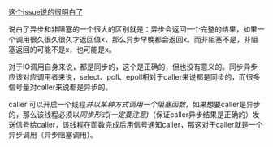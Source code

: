 [这个issue说的很明白了](https://github.com/CyC2018/CS-Notes/issues/194)

说白了异步和非阻塞的一个很大的区别就是：异步会返回一个完整的结果，如果一个调用很久很久很久才返回值x，那么异步早晚都会返回x。而非阻塞不是，非阻塞返回的可能不是x，也可能是x。

对于IO调用自身来说，都是同步的，这个是正确的，但也没有意义的。同步异步应该对应调用者来说，select、poll、epoll相对于caller来说都是同步的，而很多信号量对caller来说都是异步的。

caller 可以开启一个线程*并以某种方式调用一个阻塞函数*，如果想要caller是异步的，那么该线程必须以*同步形式(一定要注意)*（保证caller异步结果是正确的）发送信号给caller，该线程在函数完成后用信号通知caller，那这对于caller就是一个异步调用（异步阻塞调用）。

